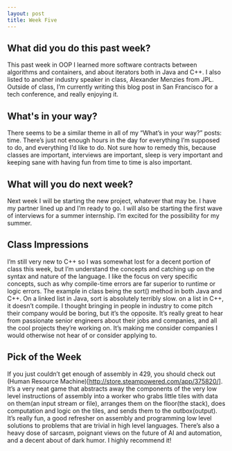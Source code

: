 ```yaml
---
layout: post
title: Week Five
---
```


## What did you do this past week?
This past week in OOP I learned more software contracts between algorithms and containers, and about iterators both in Java and C++. 
I also listed to another industry speaker in class, Alexander Menzies from JPL. 
Outside of class, I’m currently writing this blog post in San Francisco for a tech conference, and really enjoying it.

## What's in your way?
There seems to be a similar theme in all of my “What’s in your way?” posts: time. There’s just not enough hours in the day for everything I’m supposed to do, and everything I’d like to do. Not sure how to remedy this, because classes are important, interviews are important, sleep is very important and keeping sane with having fun from time to time is also important.

## What will you do next week?
Next week I will be starting the new project, whatever that may be. I have my partner lined up and I’m ready to go. I will also be starting the first wave of interviews for a summer internship. I’m excited for the possibility for my summer.

## Class Impressions
I’m still very new to C++ so I was somewhat lost for a decent portion of class this week, but I’m understand the concepts and catching up on the syntax and nature of the language. I like the focus on very specific concepts, such as why compile-time errors are far superior to runtime or logic errors. The example in class being the sort() method in both Java and C++. On a linked list in Java, sort is absolutely terribly slow. on a list in C++, it doesn’t compile.
I thought bringing in people in industry to come pitch their company would be boring, but it’s the opposite. It’s really great to hear from passionate senior engineers about their jobs and companies, and all the cool projects they’re working on. It’s making me consider companies I would otherwise not hear of or consider applying to.

## Pick of the Week
If you just couldn’t get enough of assembly in 429, you should check out (Human Resource Machine)[http://store.steampowered.com/app/375820/]. It’s a very neat game that abstracts away the components of the very low level instructions of assembly into a worker who grabs little tiles with data on them(an input stream or file), arranges them on the floor(the stack), does computation and logic on the tiles, and sends them to the outbox(output). It’s really fun, a good refresher on assembly and programming low level solutions to problems that are trivial in high level languages. There’s also a heavy dose of sarcasm, poignant views on the future of AI and automation, and a decent about of dark humor. I highly recommend it!

